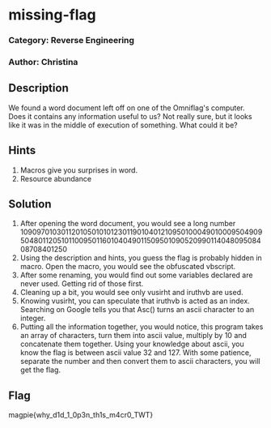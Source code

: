 # missing-flag
### Category: Reverse Engineering
### Author: Christina
## Description
We found a word document left off on one of the Omniflag's computer. Does it contains any information useful to us? Not really sure, but it looks like it was in the middle of execution of something. What could it be?

## Hints
1. Macros give you surprises in word.
2. Resource abundance

## Solution
1. After opening the word document, you would see a long number 1090970103011201050101012301190104012109501000490100095049095048011205101100950116010404901150950109052099011404809508408708401250
2. Using the description and hints, you guess the flag is probably hidden in macro. Open the macro, you would see the obfuscated vbscript.
3. After some renaming, you would find out some variables declared are never used. Getting rid of those first.
4. Cleaning up a bit, you would see only vusirht and iruthvb are used.
5. Knowing vusirht, you can speculate that iruthvb is acted as an index. Searching on Google tells you that Asc() turns an ascii character to an integer.
6. Putting all the information together, you would notice, this program takes an array of characters, turn them into ascii value, multiply by 10 and concatenate them together. Using your knowledge about ascii, you know the flag is between ascii value 32 and 127. With some patience, separate the number and then convert them to ascii characters, you will get the flag.

## Flag
magpie{why_d1d_1_0p3n_th1s_m4cr0_TWT}
